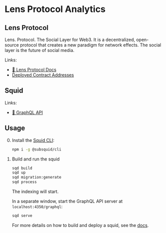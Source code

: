 # Lens Protocol Analytics

## Lens Protocol

Lens. Protocol. The Social Layer for Web3. It is a decentralized, open-source protocol that creates a new paradigm for network effects. The social layer is the future of social media.

Links:
 - [🌿 Lens Protocol Docs](https://docs.lens.xyz/docs)
 - [Deployed Contract Addresses](https://docs.lens.xyz/docs/deployed-contract-addresses)

## Squid

Links:
 - [🦑 GraphQL API](https://squid.subsquid.io/lens-protocol-analytics/v/v5/graphql)

## Usage

0. Install the [Squid CLI](https://docs.subsquid.io/squid-cli/):

    ```sh
    npm i -g @subsquid/cli
    ```

1. Build and run the squid

    ```bash
    sqd build
    sqd up
    sqd migration:generate
    sqd process
    ```
    The indexing will start.

    In a separate window, start the GraphQL API server at `localhost:4350/graphql`:
    ```bash
    sqd serve
    ```

    For more details on how to build and deploy a squid, see the [docs](https://docs.subsquid.io).

